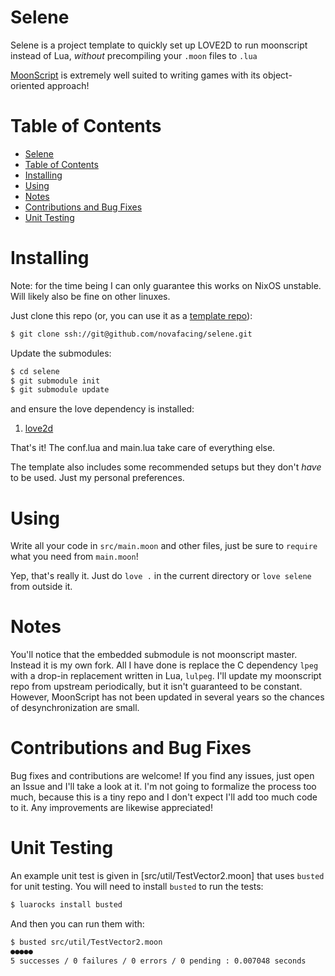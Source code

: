# Selene

Selene is a project template to quickly set up LOVE2D to run moonscript instead of Lua,
*without* precompiling your `.moon` files to `.lua`

[MoonScript](https://github.com/leafo/moonscript) is extremely well suited to writing
games with its object-oriented approach!

# Table of Contents

- [Selene](#selene)
- [Table of Contents](#table-of-contents)
- [Installing](#installing)
- [Using](#using)
- [Notes](#notes)
- [Contributions and Bug Fixes](#contributions-and-bug-fixes)
- [Unit Testing](#unit-testing)

# Installing


Note: for the time being I can only guarantee this works on NixOS unstable. Will likely
also be fine on other linuxes.

Just clone this repo (or, you can use it as a [template repo](https://docs.github.com/en/repositories/creating-and-managing-repositories/creating-a-template-repository)):

```sh
$ git clone ssh://git@github.com/novafacing/selene.git
```

Update the submodules:

```sh
$ cd selene
$ git submodule init
$ git submodule update
```

and ensure the love dependency is installed:

1. [love2d](https://love2d.org/)

That's it! The conf.lua and main.lua take care of everything else. 

The template also includes some recommended setups but they don't *have* to be used. Just
my personal preferences.


# Using

Write all your code in `src/main.moon` and other files, just be sure to `require` what
you need from `main.moon`!

Yep, that's really it. Just do `love .` in the current directory or `love selene` from
outside it.

# Notes

You'll notice that the embedded submodule is not moonscript master. Instead it is my own
fork. All I have done is replace the C dependency `lpeg` with a drop-in replacement
written in Lua, `lulpeg`. I'll update my moonscript repo from upstream periodically, but
it isn't guaranteed to be constant. However, MoonScript has not been updated in several
years so the chances of desynchronization are small.

# Contributions and Bug Fixes

Bug fixes and contributions are welcome! If you find any issues, just open an Issue and
I'll take a look at it. I'm not going to formalize the process too much, because this is
a tiny repo and I don't expect I'll add too much code to it. Any improvements are
likewise appreciated!

# Unit Testing

An example unit test is given in [src/util/TestVector2.moon] that uses `busted` for unit
testing. You will need to install `busted` to run the tests:

```sh
$ luarocks install busted
```

And then you can run them with:

```sh
$ busted src/util/TestVector2.moon
●●●●●
5 successes / 0 failures / 0 errors / 0 pending : 0.007048 seconds
```